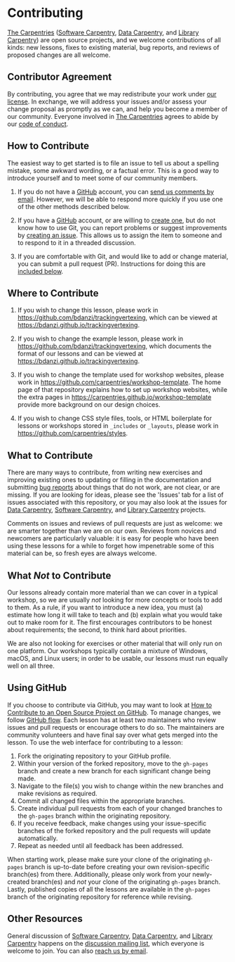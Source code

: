 # Contributing

[The Carpentries][c-site] ([Software Carpentry][swc-site], [Data Carpentry][dc-site], and [Library Carpentry][lc-site]) are open source projects,
and we welcome contributions of all kinds:
new lessons,
fixes to existing material,
bug reports,
and reviews of proposed changes are all welcome.

## Contributor Agreement

By contributing,
you agree that we may redistribute your work under [our license](LICENSE.md).
In exchange,
we will address your issues and/or assess your change proposal as promptly as we can,
and help you become a member of our community.
Everyone involved in [The Carpentries][c-site]
agrees to abide by our [code of conduct](CODE_OF_CONDUCT.md).

## How to Contribute

The easiest way to get started is to file an issue
to tell us about a spelling mistake,
some awkward wording,
or a factual error.
This is a good way to introduce yourself
and to meet some of our community members.

1.  If you do not have a [GitHub][github] account,
    you can [send us comments by email][email].
    However,
    we will be able to respond more quickly if you use one of the other methods described below.

2.  If you have a [GitHub][github] account,
    or are willing to [create one][github-join],
    but do not know how to use Git,
    you can report problems or suggest improvements by [creating an issue][issues].
    This allows us to assign the item to someone
    and to respond to it in a threaded discussion.

3.  If you are comfortable with Git,
    and would like to add or change material,
    you can submit a pull request (PR).
    Instructions for doing this are [included below](#using-github).

## Where to Contribute

1.  If you wish to change this lesson,
    please work in <https://github.com/bdanzi/trackingvertexing>,
    which can be viewed at <https://bdanzi.github.io/trackingvertexing>.

2.  If you wish to change the example lesson,
    please work in <https://github.com/bdanzi/trackingvertexing>,
    which documents the format of our lessons
    and can be viewed at <https://bdanzi.github.io/trackingvertexing>.

3.  If you wish to change the template used for workshop websites,
    please work in <https://github.com/carpentries/workshop-template>.
    The home page of that repository explains how to set up workshop websites,
    while the extra pages in <https://carpentries.github.io/workshop-template>
    provide more background on our design choices.

4.  If you wish to change CSS style files, tools,
    or HTML boilerplate for lessons or workshops stored in `_includes` or `_layouts`,
    please work in <https://github.com/carpentries/styles>.

## What to Contribute

There are many ways to contribute,
from writing new exercises and improving existing ones
to updating or filling in the documentation
and submitting [bug reports][issues]
about things that do not work, are not clear, or are missing.
If you are looking for ideas, please see the 'Issues' tab for
a list of issues associated with this repository,
or you may also look at the issues for [Data Carpentry][dc-issues], 
[Software Carpentry][swc-issues], and [Library Carpentry][lc-issues] projects.

Comments on issues and reviews of pull requests are just as welcome:
we are smarter together than we are on our own.
Reviews from novices and newcomers are particularly valuable:
it is easy for people who have been using these lessons for a while
to forget how impenetrable some of this material can be,
so fresh eyes are always welcome.

## What *Not* to Contribute

Our lessons already contain more material than we can cover in a typical workshop,
so we are usually *not* looking for more concepts or tools to add to them.
As a rule,
if you want to introduce a new idea,
you must (a) estimate how long it will take to teach
and (b) explain what you would take out to make room for it.
The first encourages contributors to be honest about requirements;
the second, to think hard about priorities.

We are also not looking for exercises or other material that will only run on one platform.
Our workshops typically contain a mixture of Windows, macOS, and Linux users;
in order to be usable,
our lessons must run equally well on all three.

## Using GitHub

If you choose to contribute via GitHub, you may want to look at
[How to Contribute to an Open Source Project on GitHub][how-contribute].
To manage changes, we follow [GitHub flow][github-flow].
Each lesson has at least two maintainers who review issues and pull requests or encourage others to do so.
The maintainers are community volunteers and have final say over what gets merged into the lesson.
To use the web interface for contributing to a lesson:

1.  Fork the originating repository to your GitHub profile.
2.  Within your version of the forked repository, move to the `gh-pages` branch and
create a new branch for each significant change being made.
3.  Navigate to the file(s) you wish to change within the new branches and make revisions as required.
4.  Commit all changed files within the appropriate branches.
5.  Create individual pull requests from each of your changed branches
to the `gh-pages` branch within the originating repository.
6.  If you receive feedback, make changes using your issue-specific branches of the forked
repository and the pull requests will update automatically.
7.  Repeat as needed until all feedback has been addressed.

When starting work, please make sure your clone of the originating `gh-pages` branch is up-to-date
before creating your own revision-specific branch(es) from there.
Additionally, please only work from your newly-created branch(es) and *not*
your clone of the originating `gh-pages` branch.
Lastly, published copies of all the lessons are available in the `gh-pages` branch of the originating
repository for reference while revising.

## Other Resources

General discussion of [Software Carpentry][swc-site], [Data Carpentry][dc-site], and [Library Carpentry][lc-site]
happens on the [discussion mailing list][discuss-list],
which everyone is welcome to join.
You can also [reach us by email][email].

[email]: mailto:team@carpentries.org
[dc-issues]: https://github.com/issues?q=user%3Adatacarpentry
[dc-lessons]: http://datacarpentry.org/lessons/
[dc-site]: http://datacarpentry.org/
[discuss-list]: https://carpentries.topicbox.com/groups/discuss
[github]: https://github.com
[github-flow]: https://guides.github.com/introduction/flow/
[github-join]: https://github.com/join
[how-contribute]: https://app.egghead.io/playlists/how-to-contribute-to-an-open-source-project-on-github
[issues]: https://guides.github.com/features/issues/
[swc-issues]: https://github.com/issues?q=user%3Aswcarpentry
[swc-lessons]: https://software-carpentry.org/lessons/
[swc-site]: https://software-carpentry.org/
[c-site]: https://carpentries.org/
[lc-site]: https://librarycarpentry.org/
[lc-issues]: https://github.com/issues?q=user%3Alibrarycarpentry
